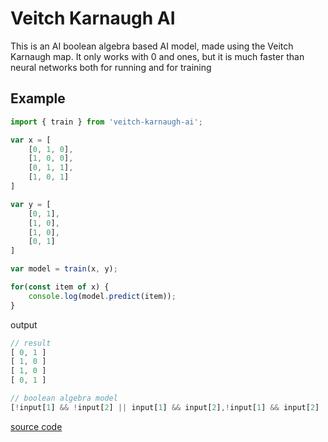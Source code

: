 # Veitch Karnaugh AI

This is an AI boolean algebra based AI model, made using the Veitch Karnaugh map. It only works with 0 and ones, but it is much faster than neural networks both for running and for training

## Example

```js
import { train } from 'veitch-karnaugh-ai';

var x = [
    [0, 1, 0],
    [1, 0, 0],
    [0, 1, 1],
    [1, 0, 1]
]

var y = [
    [0, 1],
    [1, 0],
    [1, 0],
    [0, 1]
]

var model = train(x, y);

for(const item of x) {
    console.log(model.predict(item));
}
```
output
```js
// result
[ 0, 1 ]
[ 1, 0 ]
[ 1, 0 ]
[ 0, 1 ]

// boolean algebra model
[!input[1] && !input[2] || input[1] && input[2],!input[1] && input[2] || input[1] && !input[2]]
```

[source code](https://github.com/Thiago099/veitch-karnaugh-ai-example)
